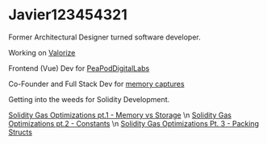 # Javier123454321

Former Architectural Designer turned software developer.

Working on [Valorize](https://valorize.app)

Frontend (Vue) Dev for [PeaPodDigitalLabs](https://peapoddigitallabs.com)

Co-Founder and Full Stack Dev for [memory captures](https://memorycaptures.com)

Getting into the weeds for Solidity Development.

[Solidity Gas Optimizations pt.1 - Memory vs Storage](https://dev.to/javier123454321/solidity-gas-optimization-pt1-4271) \n
[Solidity Gas Optimizations pt.2 - Constants](https://dev.to/javier123454321/solidity-gas-optimizations-pt-2-constants-570d) \n
[Solidity Gas Optimizations Pt. 3 - Packing Structs](https://dev.to/javier123454321/solidity-gas-optimizations-pt-3-packing-structs-23f4)

